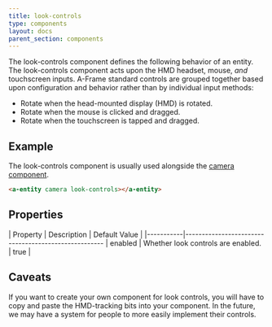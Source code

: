 ```yaml
---
title: look-controls
type: components
layout: docs
parent_section: components
---
```


The look-controls component defines the following behavior of an entity. The
look-controls component acts upon the HMD headset, mouse, *and* touchscreen
inputs. A-Frame standard controls are grouped together based upon configuration
and behavior rather than by individual input methods:

- Rotate when the head-mounted display (HMD) is rotated.
- Rotate when the mouse is clicked and dragged.
- Rotate when the touchscreen is tapped and dragged.

## Example

The look-controls component is usually used alongside the [camera
component][components-camera].

```html
<a-entity camera look-controls></a-entity>
```

## Properties

| Property  | Description                        | Default Value |
|-----------|-----------------------------------------------------
| enabled   | Whether look controls are enabled. | true          |

## Caveats

If you want to create your own component for look controls, you will have to
copy and paste the HMD-tracking bits into your component. In the future, we may
have a system for people to more easily implement their controls.

[components-camera]: ../components/index.md
